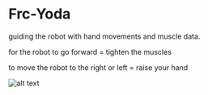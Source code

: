 # Frc-Yoda

guiding the robot with hand movements and muscle data.

for the robot to go forward = tighten the muscles

to move the robot to the right or left = raise your hand



![alt text](https://github.com/enisgetmez/Frc-Yoda/blob/master/examplee.gif)
